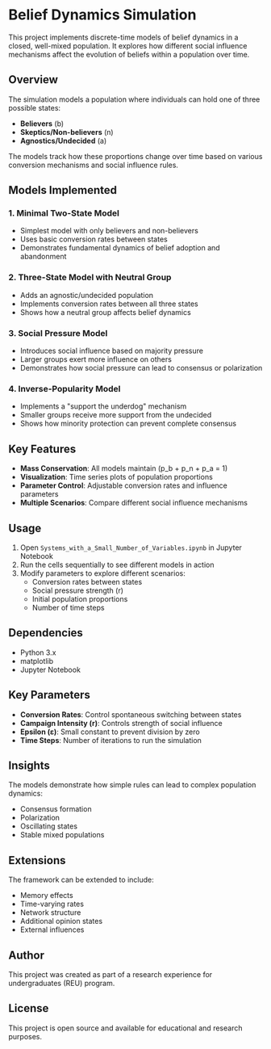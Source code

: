 # Belief Dynamics Simulation

This project implements discrete-time models of belief dynamics in a closed, well-mixed population. It explores how different social influence mechanisms affect the evolution of beliefs within a population over time.

## Overview

The simulation models a population where individuals can hold one of three possible states:

- **Believers** (b)
- **Skeptics/Non-believers** (n)
- **Agnostics/Undecided** (a)

The models track how these proportions change over time based on various conversion mechanisms and social influence rules.

## Models Implemented

### 1. Minimal Two-State Model

- Simplest model with only believers and non-believers
- Uses basic conversion rates between states
- Demonstrates fundamental dynamics of belief adoption and abandonment

### 2. Three-State Model with Neutral Group

- Adds an agnostic/undecided population
- Implements conversion rates between all three states
- Shows how a neutral group affects belief dynamics

### 3. Social Pressure Model

- Introduces social influence based on majority pressure
- Larger groups exert more influence on others
- Demonstrates how social pressure can lead to consensus or polarization

### 4. Inverse-Popularity Model

- Implements a "support the underdog" mechanism
- Smaller groups receive more support from the undecided
- Shows how minority protection can prevent complete consensus

## Key Features

- **Mass Conservation**: All models maintain \(p_b + p_n + p_a = 1\)
- **Visualization**: Time series plots of population proportions
- **Parameter Control**: Adjustable conversion rates and influence parameters
- **Multiple Scenarios**: Compare different social influence mechanisms

## Usage

1. Open `Systems_with_a_Small_Number_of_Variables.ipynb` in Jupyter Notebook
2. Run the cells sequentially to see different models in action
3. Modify parameters to explore different scenarios:
   - Conversion rates between states
   - Social pressure strength (r)
   - Initial population proportions
   - Number of time steps

## Dependencies

- Python 3.x
- matplotlib
- Jupyter Notebook

## Key Parameters

- **Conversion Rates**: Control spontaneous switching between states
- **Campaign Intensity (r)**: Controls strength of social influence
- **Epsilon (ε)**: Small constant to prevent division by zero
- **Time Steps**: Number of iterations to run the simulation

## Insights

The models demonstrate how simple rules can lead to complex population dynamics:

- Consensus formation
- Polarization
- Oscillating states
- Stable mixed populations

## Extensions

The framework can be extended to include:

- Memory effects
- Time-varying rates
- Network structure
- Additional opinion states
- External influences

## Author

This project was created as part of a research experience for undergraduates (REU) program.

## License

This project is open source and available for educational and research purposes.
